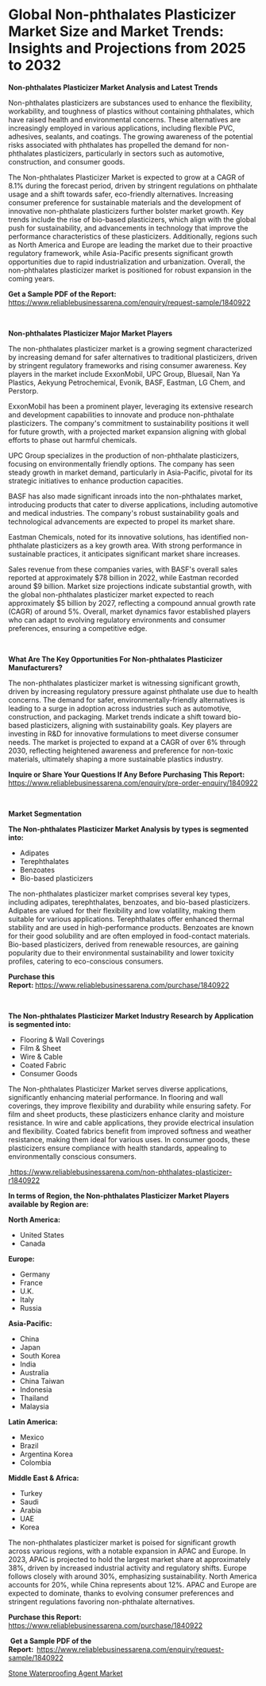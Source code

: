 <p><h1>Global Non-phthalates Plasticizer Market Size and Market Trends: Insights and Projections from 2025 to 2032</h1></p><p><strong>Non-phthalates Plasticizer Market Analysis and Latest Trends</strong></p>
<p><p>Non-phthalates plasticizers are substances used to enhance the flexibility, workability, and toughness of plastics without containing phthalates, which have raised health and environmental concerns. These alternatives are increasingly employed in various applications, including flexible PVC, adhesives, sealants, and coatings. The growing awareness of the potential risks associated with phthalates has propelled the demand for non-phthalates plasticizers, particularly in sectors such as automotive, construction, and consumer goods.</p><p>The Non-phthalates Plasticizer Market is expected to grow at a CAGR of 8.1% during the forecast period, driven by stringent regulations on phthalate usage and a shift towards safer, eco-friendly alternatives. Increasing consumer preference for sustainable materials and the development of innovative non-phthalate plasticizers further bolster market growth. Key trends include the rise of bio-based plasticizers, which align with the global push for sustainability, and advancements in technology that improve the performance characteristics of these plasticizers. Additionally, regions such as North America and Europe are leading the market due to their proactive regulatory framework, while Asia-Pacific presents significant growth opportunities due to rapid industrialization and urbanization. Overall, the non-phthalates plasticizer market is positioned for robust expansion in the coming years.</p></p>
<p><strong>Get a Sample PDF of the Report:&nbsp;</strong> <a href="https://www.reliablebusinessarena.com/enquiry/request-sample/1840922?utm_campaign=2246&utm_medium=2&utm_source=Github&utm_content=ia&utm_term=03022025&utm_id=non-phthalates-plasticizer">https://www.reliablebusinessarena.com/enquiry/request-sample/1840922</a></p>
<p>&nbsp;</p>
<p><strong>Non-phthalates Plasticizer Major Market Players</strong></p>
<p><p>The non-phthalates plasticizer market is a growing segment characterized by increasing demand for safer alternatives to traditional plasticizers, driven by stringent regulatory frameworks and rising consumer awareness. Key players in the market include ExxonMobil, UPC Group, Bluesail, Nan Ya Plastics, Aekyung Petrochemical, Evonik, BASF, Eastman, LG Chem, and Perstorp.</p><p>ExxonMobil has been a prominent player, leveraging its extensive research and development capabilities to innovate and produce non-phthalate plasticizers. The company's commitment to sustainability positions it well for future growth, with a projected market expansion aligning with global efforts to phase out harmful chemicals.</p><p>UPC Group specializes in the production of non-phthalate plasticizers, focusing on environmentally friendly options. The company has seen steady growth in market demand, particularly in Asia-Pacific, pivotal for its strategic initiatives to enhance production capacities.</p><p>BASF has also made significant inroads into the non-phthalates market, introducing products that cater to diverse applications, including automotive and medical industries. The company's robust sustainability goals and technological advancements are expected to propel its market share.</p><p>Eastman Chemicals, noted for its innovative solutions, has identified non-phthalate plasticizers as a key growth area. With strong performance in sustainable practices, it anticipates significant market share increases.</p><p>Sales revenue from these companies varies, with BASF's overall sales reported at approximately $78 billion in 2022, while Eastman recorded around $9 billion. Market size projections indicate substantial growth, with the global non-phthalates plasticizer market expected to reach approximately $5 billion by 2027, reflecting a compound annual growth rate (CAGR) of around 5%. Overall, market dynamics favor established players who can adapt to evolving regulatory environments and consumer preferences, ensuring a competitive edge.</p></p>
<p>&nbsp;</p>
<p><strong>What Are The Key Opportunities For Non-phthalates Plasticizer Manufacturers?</strong></p>
<p><p>The non-phthalates plasticizer market is witnessing significant growth, driven by increasing regulatory pressure against phthalate use due to health concerns. The demand for safer, environmentally-friendly alternatives is leading to a surge in adoption across industries such as automotive, construction, and packaging. Market trends indicate a shift toward bio-based plasticizers, aligning with sustainability goals. Key players are investing in R&D for innovative formulations to meet diverse consumer needs. The market is projected to expand at a CAGR of over 6% through 2030, reflecting heightened awareness and preference for non-toxic materials, ultimately shaping a more sustainable plastics industry.</p></p>
<p><strong>Inquire or Share Your Questions If Any Before Purchasing This Report:</strong> <a href="https://www.reliablebusinessarena.com/enquiry/pre-order-enquiry/1840922?utm_campaign=2246&utm_medium=2&utm_source=Github&utm_content=ia&utm_term=03022025&utm_id=non-phthalates-plasticizer">https://www.reliablebusinessarena.com/enquiry/pre-order-enquiry/1840922</a></p>
<p>&nbsp;</p>
<p><strong>Market Segmentation</strong></p>
<p><strong>The Non-phthalates Plasticizer Market Analysis by types is segmented into:</strong></p>
<p><ul><li>Adipates</li><li>Terephthalates</li><li>Benzoates</li><li>Bio-based plasticizers</li></ul></p>
<p><p>The non-phthalates plasticizer market comprises several key types, including adipates, terephthalates, benzoates, and bio-based plasticizers. Adipates are valued for their flexibility and low volatility, making them suitable for various applications. Terephthalates offer enhanced thermal stability and are used in high-performance products. Benzoates are known for their good solubility and are often employed in food-contact materials. Bio-based plasticizers, derived from renewable resources, are gaining popularity due to their environmental sustainability and lower toxicity profiles, catering to eco-conscious consumers.</p></p>
<p><strong>Purchase this Report:&nbsp;</strong><a href="https://www.reliablebusinessarena.com/purchase/1840922?utm_campaign=2246&utm_medium=2&utm_source=Github&utm_content=ia&utm_term=03022025&utm_id=non-phthalates-plasticizer">https://www.reliablebusinessarena.com/purchase/1840922</a></p>
<p>&nbsp;</p>
<p><strong>The Non-phthalates Plasticizer Market Industry Research by Application is segmented into:</strong></p>
<p><ul><li>Flooring & Wall Coverings</li><li>Film & Sheet</li><li>Wire & Cable</li><li>Coated Fabric</li><li>Consumer Goods</li></ul></p>
<p><p>The Non-phthalates Plasticizer Market serves diverse applications, significantly enhancing material performance. In flooring and wall coverings, they improve flexibility and durability while ensuring safety. For film and sheet products, these plasticizers enhance clarity and moisture resistance. In wire and cable applications, they provide electrical insulation and flexibility. Coated fabrics benefit from improved softness and weather resistance, making them ideal for various uses. In consumer goods, these plasticizers ensure compliance with health standards, appealing to environmentally conscious consumers.</p></p>
<p><a href="https://www.reliablebusinessarena.com/non-phthalates-plasticizer-r1840922?utm_campaign=2246&utm_medium=2&utm_source=Github&utm_content=ia&utm_term=03022025&utm_id=non-phthalates-plasticizer">&nbsp;https://www.reliablebusinessarena.com/non-phthalates-plasticizer-r1840922</a></p>
<p><strong>In terms of Region, the Non-phthalates Plasticizer Market Players available by Region are:</strong></p>
<p>
    <p> <strong> North America: </strong>
        <ul>
            <li>United States</li>
            <li>Canada</li>
        </ul>
        </p> 
    <p> <strong> Europe: </strong>
        <ul>
            <li>Germany</li>
            <li>France</li>
            <li>U.K.</li>
            <li>Italy</li>
            <li>Russia</li>
        </ul>
        </p> 
    <p> <strong> Asia-Pacific: </strong>
        <ul>
            <li>China</li>
            <li>Japan</li>
            <li>South Korea</li>
            <li>India</li>
            <li>Australia</li>
            <li>China Taiwan</li>
            <li>Indonesia</li>
            <li>Thailand</li>
            <li>Malaysia</li>
        </ul>
        </p> 
    <p> <strong> Latin America: </strong>
        <ul>
            <li>Mexico</li>
            <li>Brazil</li>
            <li>Argentina Korea</li>
            <li>Colombia</li>
        </ul>
        </p> 
    <p> <strong> Middle East & Africa: </strong>
        <ul>
            <li>Turkey</li>
            <li>Saudi</li>
            <li>Arabia</li>
            <li>UAE</li>
            <li>Korea</li>
        </ul>
    </p>
    </p>
<p><p>The non-phthalates plasticizer market is poised for significant growth across various regions, with a notable expansion in APAC and Europe. In 2023, APAC is projected to hold the largest market share at approximately 38%, driven by increased industrial activity and regulatory shifts. Europe follows closely with around 30%, emphasizing sustainability. North America accounts for 20%, while China represents about 12%. APAC and Europe are expected to dominate, thanks to evolving consumer preferences and stringent regulations favoring non-phthalate alternatives.</p></p>
<p><strong>Purchase this Report: </strong><a href="https://www.reliablebusinessarena.com/purchase/1840922?utm_campaign=2246&utm_medium=2&utm_source=Github&utm_content=ia&utm_term=03022025&utm_id=non-phthalates-plasticizer">https://www.reliablebusinessarena.com/purchase/1840922</a></p>
<p>&nbsp;<strong>Get a Sample PDF of the Report:&nbsp;&nbsp;</strong><a href="https://www.reliablebusinessarena.com/enquiry/request-sample/1840922?utm_campaign=2246&utm_medium=2&utm_source=Github&utm_content=ia&utm_term=03022025&utm_id=non-phthalates-plasticizer">https://www.reliablebusinessarena.com/enquiry/request-sample/1840922</a></p>
<p><strong></strong></p>
<p><p><a href="https://github.com/shondapmbau/Market-Research-Report-List-1/blob/main/stone-waterproofing-agent-market.md?utm_campaign=2246&utm_medium=2&utm_source=Github&utm_content=ia&utm_term=03022025&utm_id=non-phthalates-plasticizer">Stone Waterproofing Agent Market</a></p></p>
